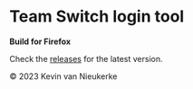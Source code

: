 # Team Switch login tool

**Build for Firefox**

Check the [releases](https://github.com/RLKevin/switch-login-tool/releases) for the latest version.

&copy; 2023 Kevin van Nieukerke